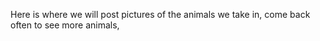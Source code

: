 Here is where we will post pictures of the animals we take in,
come back often to see more animals,
